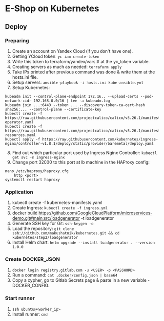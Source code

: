 # E-Shop on Kubernetes

## Deploy

### Preparing
1. Create an account on Yandex Cloud (if you don't have one).
2. Getting YCloud token:
`yc iam create-token`
3. Write this token to terraform/yandex/vars.tf at the yc_token variable.
4. Creating servers as much as needed:
`terraform apply`
5. Take IPs printed after previous command was done & write them at the hosts.ini file.
6. Setup servers:
`ansible-playbook -i hosts.ini kube-ansible.yml`
7. Setup Kubernetes:
```
kubeadm init --control-plane-endpoint 172.16.. --upload-certs --pod-network-cidr 192.168.0.0/16 | tee -a kubeadm.log
kubeadm join ...:6443 --token ... --discovery-token-ca-cert-hash sha256:... --control-plane --certificate-key
kubectl create -f https://raw.githubusercontent.com/projectcalico/calico/v3.26.1/manifests/tigera-operator.yaml
kubectl create -f https://raw.githubusercontent.com/projectcalico/calico/v3.26.1/manifests/custom-resources.yaml
kubectl apply -f https://raw.githubusercontent.com/kubernetes/ingress-nginx/controller-v1.8.1/deploy/static/provider/baremetal/deploy.yaml
```
8. Find out which particular port used by Ingress Nginx Controller:
`kubectl get svc -n ingress-nginx`
9. Change port 32000 to this port at lb machine in the HAProxy config:
```
nano /etc/haproxy/haproxy.cfg
    http <port>
systemctl restart haproxy
```

### Application
1. kubectl create -f kubernetes-manifests.yaml
2. Create Ingress:
`kubectl create -f ingress.yml`
3. docker build https://github.com/GoogleCloudPlatform/microservices-demo.git#main:src/loadgenerator -t loadgenerator
4. Generate SSH key for Git:
`ssh-keygen -o`
5. Load the repository:
`git clone ssh://github.com/makushatnik/kubernetes.git && cd kubernetes/step2/loadgenerator`
6. Install Helm chart:
`helm upgrade --install loadgenerator . --version 1.0.0`


### Create DOCKER_JSON
1. `docker login registry.gitlab.com -u <USER> -p <PASSWORD>`
2. Run a command:
`cat .docker/config.json | base64`
3. Copy a cypher, go to Gitlab Secrets page & paste in a new variable - DOCKER_CONFIG.

### Start runner
1. `ssh ubuntu@<worker_ip>`
2. Install runner:
`cmd`

